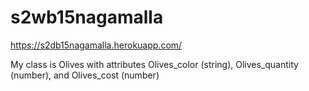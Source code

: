 # s2wb15nagamalla
https://s2db15nagamalla.herokuapp.com/

My class is Olives with attributes Olives_color (string), Olives_quantity (number), and Olives_cost (number)
